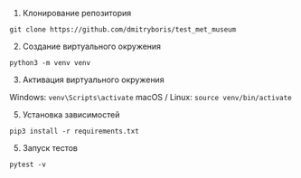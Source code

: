 1. Клонирование репозитория 

```git clone https://github.com/dmitryboris/test_met_museum```

2. Создание виртуального окружения

```python3 -m venv venv```

3. Активация виртуального окружения

Windows:
```venv\Scripts\activate```
macOS / Linux:
```source venv/bin/activate```

5. Установка зависимостей

```pip3 install -r requirements.txt```

5. Запуск тестов

```pytest -v```

